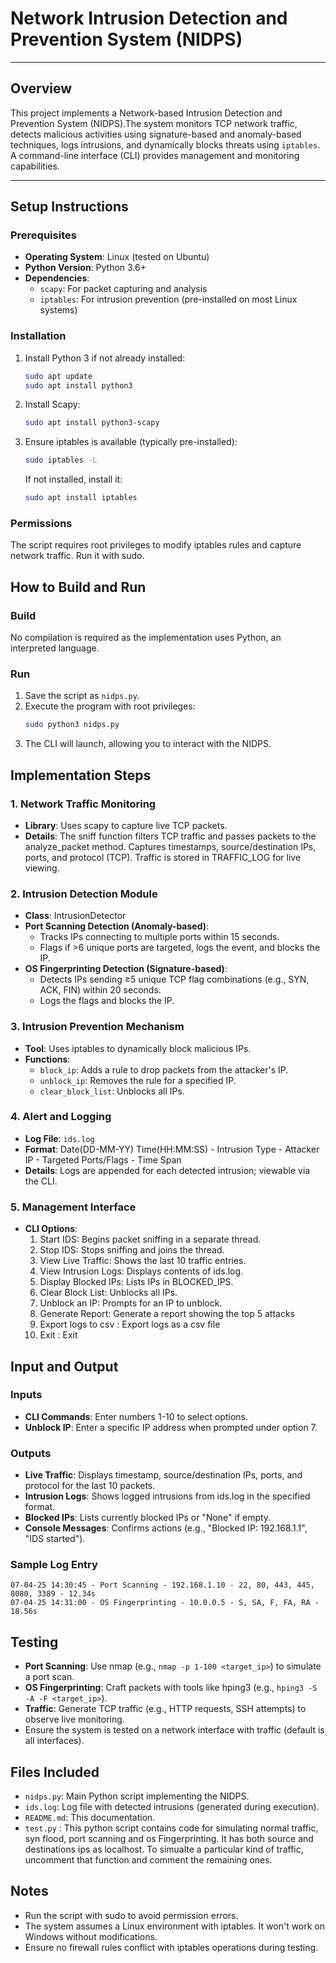 # Network Intrusion Detection and Prevention System (NIDPS)


---

## Overview
This project implements a Network-based Intrusion Detection and Prevention System (NIDPS).The system monitors TCP network traffic, detects malicious activities using signature-based and anomaly-based techniques, logs intrusions, and dynamically blocks threats using `iptables`. A command-line interface (CLI) provides management and monitoring capabilities.

---

## Setup Instructions

### Prerequisites
- **Operating System**: Linux (tested on Ubuntu)
- **Python Version**: Python 3.6+
- **Dependencies**:
  - `scapy`: For packet capturing and analysis
  - `iptables`: For intrusion prevention (pre-installed on most Linux systems)

### Installation
1. Install Python 3 if not already installed:
   ```bash
   sudo apt update
   sudo apt install python3
   ```

2. Install Scapy:
   ```bash
   sudo apt install python3-scapy
   ```

3. Ensure iptables is available (typically pre-installed):
   ```bash
   sudo iptables -L
   ```
   If not installed, install it:
   ```bash
   sudo apt install iptables
   ```

### Permissions
The script requires root privileges to modify iptables rules and capture network traffic. Run it with sudo.

## How to Build and Run

### Build
No compilation is required as the implementation uses Python, an interpreted language.

### Run
1. Save the script as `nidps.py`.
2. Execute the program with root privileges:
   ```bash
   sudo python3 nidps.py
   ```
3. The CLI will launch, allowing you to interact with the NIDPS.

## Implementation Steps

### 1. Network Traffic Monitoring
- **Library**: Uses scapy to capture live TCP packets.
- **Details**: The sniff function filters TCP traffic and passes packets to the analyze_packet method. Captures timestamps, source/destination IPs, ports, and protocol (TCP). Traffic is stored in TRAFFIC_LOG for live viewing.

### 2. Intrusion Detection Module
- **Class**: IntrusionDetector
- **Port Scanning Detection (Anomaly-based)**:
  - Tracks IPs connecting to multiple ports within 15 seconds.
  - Flags if >6 unique ports are targeted, logs the event, and blocks the IP.
- **OS Fingerprinting Detection (Signature-based)**:
  - Detects IPs sending ≥5 unique TCP flag combinations (e.g., SYN, ACK, FIN) within 20 seconds.
  - Logs the flags and blocks the IP.

### 3. Intrusion Prevention Mechanism
- **Tool**: Uses iptables to dynamically block malicious IPs.
- **Functions**:
  - `block_ip`: Adds a rule to drop packets from the attacker's IP.
  - `unblock_ip`: Removes the rule for a specified IP.
  - `clear_block_list`: Unblocks all IPs.

### 4. Alert and Logging
- **Log File**: `ids.log`
- **Format**: Date(DD-MM-YY) Time(HH:MM:SS) - Intrusion Type - Attacker IP - Targeted Ports/Flags - Time Span
- **Details**: Logs are appended for each detected intrusion; viewable via the CLI.

### 5. Management Interface
- **CLI Options**:
  1. Start IDS: Begins packet sniffing in a separate thread.
  2. Stop IDS: Stops sniffing and joins the thread.
  3. View Live Traffic: Shows the last 10 traffic entries.
  4. View Intrusion Logs: Displays contents of ids.log.
  5. Display Blocked IPs: Lists IPs in BLOCKED_IPS.
  6. Clear Block List: Unblocks all IPs.
  7. Unblock an IP: Prompts for an IP to unblock.
  8. Generate Report: Generate a report showing the top 5 attacks
  9. Export logs to csv : Export logs as a csv file
  10. Exit : Exit

## Input and Output

### Inputs
- **CLI Commands**: Enter numbers 1-10 to select options.
- **Unblock IP**: Enter a specific IP address when prompted under option 7.

### Outputs
- **Live Traffic**: Displays timestamp, source/destination IPs, ports, and protocol for the last 10 packets.
- **Intrusion Logs**: Shows logged intrusions from ids.log in the specified format.
- **Blocked IPs**: Lists currently blocked IPs or "None" if empty.
- **Console Messages**: Confirms actions (e.g., "Blocked IP: 192.168.1.1", "IDS started").

### Sample Log Entry
```
07-04-25 14:30:45 - Port Scanning - 192.168.1.10 - 22, 80, 443, 445, 8080, 3389 - 12.34s
07-04-25 14:31:00 - OS Fingerprinting - 10.0.0.5 - S, SA, F, FA, RA - 18.56s
```

## Testing
- **Port Scanning**: Use nmap (e.g., `nmap -p 1-100 <target_ip>`) to simulate a port scan.
- **OS Fingerprinting**: Craft packets with tools like hping3 (e.g., `hping3 -S -A -F <target_ip>`).
- **Traffic**: Generate TCP traffic (e.g., HTTP requests, SSH attempts) to observe live monitoring.
- Ensure the system is tested on a network interface with traffic (default is all interfaces).

## Files Included
- `nidps.py`: Main Python script implementing the NIDPS.
- `ids.log`: Log file with detected intrusions (generated during execution).
- `README.md`: This documentation.
- `test.py` : This python script contains code for simulating normal traffic, syn flood, port   scanning and os Fingerprinting. It has both source and destinations ips as localhost. To simualte a particular kind of traffic, uncomment that function and comment the remaining ones.

## Notes
- Run the script with sudo to avoid permission errors.
- The system assumes a Linux environment with iptables. It won't work on Windows without modifications.
- Ensure no firewall rules conflict with iptables operations during testing.
